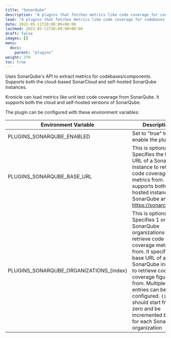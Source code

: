 ```yaml
---
title: "SonarQube"
description: "A plugins that fetches metrics like code coverage for codebases from SonarQube's API."
lead: "A plugins that fetches metrics like code coverage for codebases from SonarQube's API."
date: 2022-05-11T20:00:00+00:00
lastmod: 2022-05-11T20:00:00+00:00
draft: false
images: []
menu:
  docs:
    parent: "plugins"
weight: 370
toc: true
---
```


Uses SonarQube's API to extract metrics for codebases/components.  Supports both the cloud-based SonarCloud and
self-hosted SonarQube instances.

Kronicle can load metrics like unit test code coverage from SonarQube.  It supports both the cloud and self-hosted
versions of SonarQube.

The plugin can be configured with these environment variables:

| Environment Variable                    | Description                                                                                                                                                                                                                                                                                                                      | Example Value         | Required? |
|-----------------------------------------|----------------------------------------------------------------------------------------------------------------------------------------------------------------------------------------------------------------------------------------------------------------------------------------------------------------------------------|-----------------------|-----------|
| PLUGINS_SONARQUBE_ENABLED               | Set to "true" to enable the plugin                                                                                                                                                                                                                                                                                               | true                  | Optional  |
| PLUGINS_SONARQUBE_BASE_URL              | This is optional.  Specifies the base URL of a SonarQube instance to retrieve code coverage metrics from.  It supports both self-hosted instances of SonarQube and also https://sonarcloud.io                                                                                                                                    | https://sonarcloud.io | Optional  |
| PLUGINS_SONARQUBE_ORGANIZATIONS_{index} | This is optional.  Specifies 1 or more SonarQube organizations to retrieve code coverage metrics from.  It specifies the base URL of a SonarQube instance to retrieve code coverage figures from.  Multiple entries can be configured.  `{index}` should start from zero and be incremented by 1 for each SonarQube organization | kronicle-tech         | Optional  |
